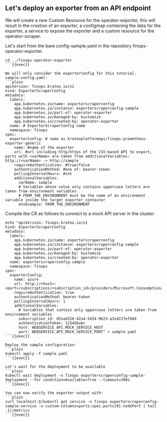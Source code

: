 ## Let's deploy an exporter from an API endpoint
We will create a new Custom Resource for the operator-exporter, this will result in the creation of an exporter, a configmap containing the data for the exporter, a service to expose the exporter and a custom resource for the operator-scraper.

Let's start from the bare config-sample.yaml in the repository finops-operator-exporter.
```plain
cd ../finops-operator-exporter
```{{exec}}

We will only consider the exporterConfig for this tutorial.
sample-config.yaml:
```plain
apiVersion: finops.krateo.io/v1
kind: ExporterScraperConfig
metadata:
  labels:
    app.kubernetes.io/name: exporterscraperconfig
    app.kubernetes.io/instance: exporterscraperconfig-sample
    app.kubernetes.io/part-of: operator-exporter
    app.kubernetes.io/managed-by: kustomize
    app.kubernetes.io/created-by: operator-exporter
  name: # ExporterScraperConfig name
  namespace: finops
spec:
  exporterConfig: # same as krateoplatformops/finops-prometheus-exporter-generic
    name: #name of the exporter
    url: #url including http/https of the CSV-based API to export, parts with <varName> are taken from additionalVariables: http://<varName> -> http://sample 
    requireAuthentication: #true/false
    authenticationMethod: #one of: bearer-token
    pollingIntervalHours: #int
    additionalVariables:
      varName: sample
      # Variables whose value only contains uppercase letters are taken from environment variables
      # FROM_THE_ENVIRONMENT must be the name of an environment variable inside the target exporter container
      envExample: FROM_THE_ENVIRONMENT
```

Compile the CR as follows to connect to a mock API server in the cluster:
```plain
echo "apiVersion: finops.krateo.io/v1
kind: ExporterScraperConfig
metadata:
  labels:
    app.kubernetes.io/name: exporterscraperconfig
    app.kubernetes.io/instance: exporterscraperconfig-sample
    app.kubernetes.io/part-of: operator-exporter
    app.kubernetes.io/managed-by: kustomize
    app.kubernetes.io/created-by: operator-exporter
  name: exporterscraperconfig-sample
  namespace: finops
spec:
  exporterConfig:
    name: azure
    url: http://<host>:<port>/subscriptions/<subscription_id>/providers/Microsoft.Consumption/usageDetails
    requireAuthentication: true
    authenticationMethod: bearer-token
    pollingIntervalHours: 1
    additionalVariables:
      # Variables that contain only uppercase letters are taken from environment variables
      subscription_id: d3sad326-42a4-5434-9623-a3sd22fefb84
      authenticationToken: 123456abc
      host: WEBSERVICE_API_MOCK_SERVICE_HOST
      port: WEBSERVICE_API_MOCK_SERVICE_PORT" > sample.yaml
```{{exec}}

Deploy the sample configuration:
```plain
kubectl apply -f sample.yaml
```{{exec}}

Let's wait for the deployment to be available
```plain
kubectl wait deployment -n finops exporterscraperconfig-sample-deployment --for condition=Available=True --timeout=300s
```{{exec}}

You can now verify the exporter output with:
```plain
curl localhost:$(kubectl get service -n finops exporterscraperconfig-sample-service -o custom-columns=ports:spec.ports[0].nodePort | tail -1)/metrics 
```{{exec}}
